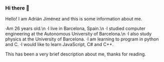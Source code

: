 ### Hi there 👋

Hello! I am Adrián Jiménez and this is some information about me.

·Am 26 years old.\n
·I live in Barcelona, ​​Spain.\n
·I studied computer engineering at the Autonomous University of Barcelona.\n
·I also study physics at the University of Barcelona.
·I am learning to program in python and C.
·I would like to learn JavaScript, C# and C++.

This has been a very brief description about me, thanks for reading.
